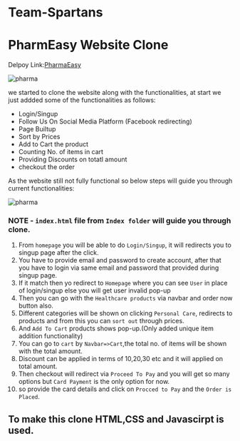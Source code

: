 # Team-Spartans

# PharmEasy Website Clone

Delpoy Link:<a href="https://holistic-remedies.netlify.app/" >PharmaEasy</a>

<img src="https://user-images.githubusercontent.com/101393657/208403717-8e2a4904-a550-4671-a2d9-47c4f131b0cb.png" alt="pharma" />

we started to clone the website along with the functionalities, at start we just addded some of the functionalities as follows:

* Login/Singup
* Follow Us On Social Media Platform (Facebook redirecting) 
* Page Builtup
* Sort by Prices
* Add to Cart the product
* Counting No. of items in cart
* Providing Discounts on totatl amount
* checkout the order

As the website still not fully functional so below steps will guide you through current functionalities:

<img src="https://cms-contents.pharmeasy.in/banner/85955054ec0-Surgicare_Dweb_1.jpg?dim=1440x0&dpr=1&q=100" alt="pharma" />

### NOTE - `index.html` file from `Index folder` will guide you through clone.

1. From `homepage` you will be able to do `Login/Singup`, it will redirects you to singup page after the click.
2. You have to provide email and password to create account, after that you have to login via same email and password that provided during singup page.
3. If it match then yo redirect to `Homepage` where you can see `User` in place of login/singup else you will get user invalid pop-up
4. Then you can go with the `Healthcare products` via navbar and order now button also.
5. Different categories will be shown on clicking `Personal Care`, redirects to products and from this you can `sort out` through prices.
6. And `Add To Cart` products shows pop-up.(Only added unique item addition functionality)
7. You can go to `cart` by `Navbar=>Cart`,the total no. of items will be shown with the total amount.
8. Discount can be applied  in terms of 10,20,30 etc and it will applied on total amount.
9. Then checkout will redirect via `Proceed To Pay` and you will get so many options but `Card Payment` is the only option for now.
10. so provide the card details and click on `Procced to Pay` and the `Order is Placed`.


## To make this clone HTML,CSS and Javascirpt is used.



